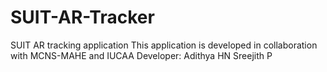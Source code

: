# SUIT-AR-Tracker
SUIT AR tracking application
This application is developed in collaboration with MCNS-MAHE and IUCAA
Developer:
    Adithya HN
    Sreejith P
